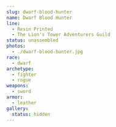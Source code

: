 ```yaml
---
slug: dwarf-blood-hunter
name: Dwarf Blood Hunter
line:
  - Resin Printed
  - The Lion's Tower Adventurers Guild
status: unassembled
photos:
  - ./dwarf-blood-hunter.jpg
race:
  - dwarf
archetype:
  - fighter
  - rogue
weapons:
  - sword
armor:
  - leather
gallery:
  status: hidden
---
```

